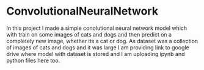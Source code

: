 # ConvolutionalNeuralNetwork
In this project I made a simple conolutional neural network model which with train on some images of cats and dogs and then predict on a completely new image, whether its a cat or dog. As dataset was a collection of images of cats and dogs and it was large I am providing link to google drive where model with dataset is stored and I am uploading ipynb and python files here too.
